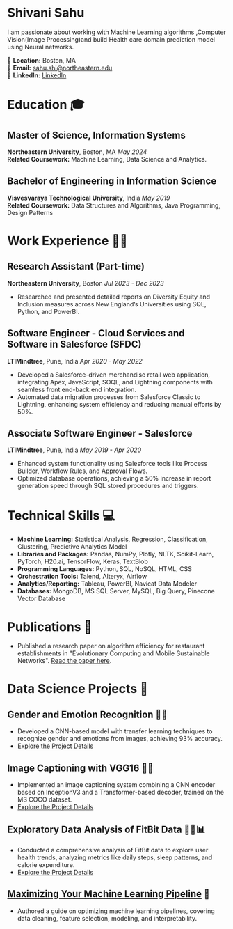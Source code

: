 # Shivani Sahu

I am passionate about working with Machine Learning algorithms ,Computer Vision(Image Processing)and build Health care domain prediction model using Neural networks.

📍 **Location:** Boston, MA  
📧 **Email:** sahu.shi@northeastern.edu  
🔗 **LinkedIn:** [LinkedIn](https://www.linkedin.com/in/shivani-sahu)  

# Education 🎓

## Master of Science, Information Systems
**Northeastern University**, Boston, MA  _May 2024_  
**Related Coursework:** Machine Learning, Data Science and Analytics.

## Bachelor of Engineering in Information Science
**Visvesvaraya Technological University**, India  _May 2019_  
**Related Coursework:** Data Structures and Algorithms, Java Programming, Design Patterns

# Work Experience 👩‍💻

## Research Assistant (Part-time)
**Northeastern University**, Boston    _Jul 2023 - Dec 2023_  
- Researched and presented detailed reports on Diversity Equity and Inclusion measures across New England’s Universities using SQL, Python, and PowerBI.

## Software Engineer - Cloud Services and Software in Salesforce (SFDC)
**LTIMindtree**, Pune, India    _Apr 2020 - May 2022_  
- Developed a Salesforce-driven merchandise retail web application, integrating Apex, JavaScript, SOQL, and Lightning components with seamless front end-back end integration.
- Automated data migration processes from Salesforce Classic to Lightning, enhancing system efficiency and reducing manual efforts by 50%.

## Associate Software Engineer - Salesforce
**LTIMindtree**, Pune, India    _May 2019 - Apr 2020_  
- Enhanced system functionality using Salesforce tools like Process Builder, Workflow Rules, and Approval Flows.
- Optimized database operations, achieving a 50% increase in report generation speed through SQL stored procedures and triggers.

# Technical Skills 💻

- **Machine Learning:** Statistical Analysis, Regression, Classification, Clustering, Predictive Analytics Model
- **Libraries and Packages:** Pandas, NumPy, Plotly, NLTK, Scikit-Learn, PyTorch, H20.ai, TensorFlow, Keras, TextBlob
- **Programming Languages:** Python, SQL, NoSQL, HTML, CSS
- **Orchestration Tools:** Talend, Alteryx, Airflow
- **Analytics/Reporting:** Tableau, PowerBI, Navicat Data Modeler
- **Databases:** MongoDB, MS SQL Server, MySQL, Big Query, Pinecone Vector Database

# Publications 📖

- Published a research paper on algorithm efficiency for restaurant establishments in "Evolutionary Computing and Mobile Sustainable Networks". [Read the paper here](https://link.springer.com/chapter/10.1007/978-981-15-5258-8_35).

# Data Science Projects 🚀

## Gender and Emotion Recognition 🧑👧
- Developed a CNN-based model with transfer learning techniques to recognize gender and emotions from images, achieving 93% accuracy.
- [Explore the Project Details](./CNN_based_model.html)

## Image Captioning with VGG16 📸📝
- Implemented an image captioning system combining a CNN encoder based on InceptionV3 and a Transformer-based decoder, trained on the MS COCO dataset.
- [Explore the Project Details](./Image_Captioning.html)

## Exploratory Data Analysis of FitBit Data 🏃‍♂️📊
- Conducted a comprehensive analysis of FitBit data to explore user health trends, analyzing metrics like daily steps, sleep patterns, and calorie expenditure.
- [Explore the Project Details](./EDA.html)

## [Maximizing Your Machine Learning Pipeline](https://shivanisahu19.medium.com/maximizing-your-machine-learning-pipeline-a-comprehensive-guide-to-data-cleaning-feature-f292d4a7b301) 📘
- Authored a guide on optimizing machine learning pipelines, covering data cleaning, feature selection, modeling, and interpretability.

